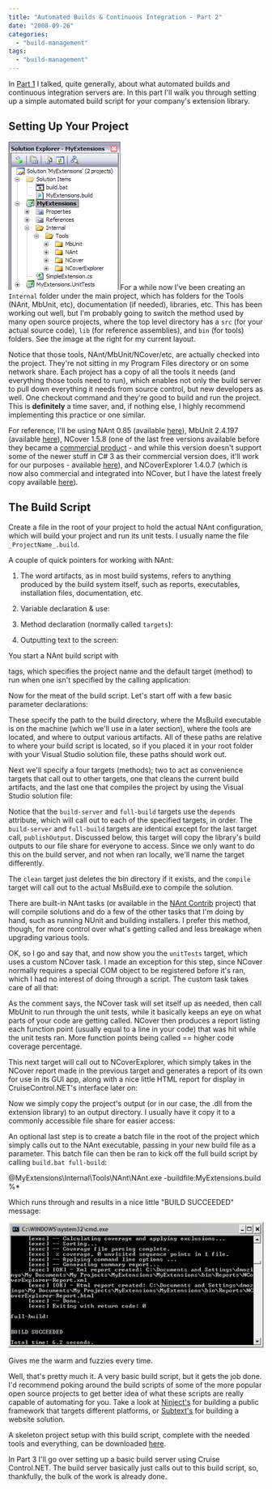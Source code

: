 ```yaml
---
title: "Automated Builds & Continuous Integration - Part 2"
date: "2008-09-26"
categories: 
  - "build-management"
tags: 
  - "build-management"
---
```


In [Part 1](http://darrell.mozingo.net/2008/08/28/automated-builds-continuous-integration-part-1/) I talked, quite generally, about what automated builds and continuous integration servers are. In this part I'll walk you through setting up a simple automated build script for your company's extension library.

## Setting Up Your Project

![Project Explorer](/assets/2008/projectexplorer-buildscripts.png "Build Script Project Explorer")For a while now I've been creating an `Internal` folder under the main project, which has folders for the Tools (NAnt, MbUnit, etc), documentation (if needed), libraries, etc. This has been working out well, but I'm probably going to switch the method used by many open source projects, where the top level directory has a `src` (for your actual source code), `lib` (for reference assemblies), and `bin` (for tools) folders. See the image at the right for my current layout.

Notice that those tools, NAnt/MbUnit/NCover/etc, are actually checked into the project. They're not sitting in my Program Files directory or on some network share. Each project has a copy of all the tools it needs (and everything those tools need to run), which enables not only the build server to pull down everything it needs from source control, but new developers as well. One checkout command and they're good to build and run the project. This is **definitely** a time saver, and, if nothing else, I highly recommend implementing this practice or one similar.

For reference, I'll be using NAnt 0.85 (available [here](http://sourceforge.net/project/downloading.php?groupname=nant&filename=nant-0.85-bin.zip&use_mirror=internap)), MbUnit 2.4.197 (available [here](http://mb-unit.googlecode.com/files/MbUnit-2.4.197.exe)), NCover 1.5.8 (one of the last free versions available before they became a [commercial product](http://www.ncover.com/) - and while this version doesn't support some of the newer stuff in C# 3 as their commercial version does, it'll work for our purposes - available [here](http://www.ncover.com/download/download_file?filename=NCover-1.5.8.zip)), and NCoverExplorer 1.4.0.7 (which is now also commercial and integrated into NCover, but I have the latest freely copy available [here](http://darrell.mozingo.net/wp-content/uploads/2008/09/NCoverExplorer-1.4.0.7.zip)).

## The Build Script

Create a file in the root of your project to hold the actual NAnt configuration, which will build your project and run its unit tests. I usually name the file `_ProjectName_.build`.

A couple of quick pointers for working with NAnt:

1. The word artifacts, as in most build systems, refers to anything produced by the build system itself, such as reports, executables, installation files, documentation, etc.
2. Variable declaration & use:
    
3. Method declaration (normally called `targets`):
    
4. Outputting text to the screen:
    

You start a NAnt build script with

tags, which specifies the project name and the default target (method) to run when one isn't specified by the calling application:

Now for the meat of the build script. Let's start off with a few basic parameter declarations:

These specify the path to the build directory, where the MsBuild executable is on the machine (which we'll use in a later section), where the tools are located, and where to output various artifacts. All of these paths are relative to where your build script is located, so if you placed it in your root folder with your Visual Studio solution file, these paths should work out.

Next we'll specify a four targets (methods); two to act as convenience targets that call out to other targets, one that cleans the current build artifacts, and the last one that compiles the project by using the Visual Studio solution file:

Notice that the `build-server` and `full-build` targets use the `depends` attribute, which will call out to each of the specified targets, in order. The `build-server` and `full-build` targets are identical except for the last target call, `publishOutput`. Discussed below, this target will copy the library's build outputs to our file share for everyone to access. Since we only want to do this on the build server, and not when ran locally, we'll name the target differently.

The `clean` target just deletes the bin directory if it exists, and the `compile` target will call out to the actual MsBuild.exe to compile the solution.

There are built-in NAnt tasks (or available in the [NAnt Contrib](http://nantcontrib.sourceforge.net/) project) that will compile solutions and do a few of the other tasks that I'm doing by hand, such as running NUnit and building installers. I prefer this method, though, for more control over what's getting called and less breakage when upgrading various tools.

OK, so I go and say that, and now show you the `unitTests` target, which uses a custom NCover task. I made an exception for this step, since NCover normally requires a special COM object to be registered before it's ran, which I had no interest of doing through a script. The custom task takes care of all that:

As the comment says, the NCover task will set itself up as needed, then call MbUnit to run through the unit tests, while it basically keeps an eye on what parts of your code are getting called. NCover then produces a report listing each function point (usually equal to a line in your code) that was hit while the unit tests ran. More function points being called == higher code coverage percentage.

This next target will call out to NCoverExplorer, which simply takes in the NCover report made in the previous target and generates a report of its own for use in its GUI app, along with a nice little HTML report for display in CruiseControl.NET's interface later on:

Now we simply copy the project's output (or in our case, the .dll from the extension library) to an output directory. I usually have it copy it to a commonly accessible file share for easier access:

An optional last step is to create a batch file in the root of the project which simply calls out to the NAnt executable, passing in your new build file as a parameter. This batch file can then be ran to kick off the full build script by calling `build.bat full-build`:

@MyExtensions\\Internal\\Tools\\NAnt\\NAnt.exe -buildfile:MyExtensions.build %\*

Which runs through and results in a nice little "BUILD SUCCEEDED" message:

![Build Script](/assets/2008/buildresult-buildscripts.png "Build Script Running")

Gives me the warm and fuzzies every time.

Well, that's pretty much it. A very basic build script, but it gets the job done. I'd recommend poking around the build scripts of some of the more popular open source projects to get better idea of what these scripts are really capable of automating for you. Take a look at [Ninject's](http://ninject.org/) for building a public framework that targets different platforms, or [Subtext's](http://subtextproject.com/) for building a website solution.

A skeleton project setup with this build script, complete with the needed tools and everything, can be downloaded [here](http://darrell.mozingo.net/wp-content/uploads/2008/09/MyExtensions-BuildScriptsAndCI-Part2.zip).

In Part 3 I'll go over setting up a basic build server using Cruise Control.NET. The build server basically just calls out to this build script, so, thankfully, the bulk of the work is already done.
